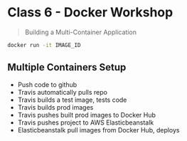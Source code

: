 # Class 6 - Docker Workshop

> Building a Multi-Container Application

```bash
docker run -it IMAGE_ID
```

## Multiple Containers Setup

- Push code to github
- Travis automatically pulls repo
- Travis builds a test image, tests code
- Travis builds prod images
- Travis pushes built prod images to Docker Hub
- Travis pushes project to AWS Elasticbeanstalk
- Elasticbeanstalk pull images from Docker Hub, deploys

